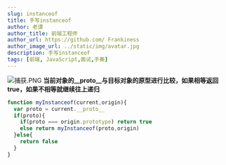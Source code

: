 ```yaml
---
slug: instanceof
title: 手写instanceof
author: 老谭
author_title: 前端工程师
author_url: https://github.com/ Frankiness
author_image_url: ../static/img/avatar.jpg
description: 手写instanceof
tags: [前端, JavaScript,面试,手撕]
---
```


![捕获.PNG](https://cdn.nlark.com/yuque/0/2020/png/977793/1606140198188-348968b7-b4db-43e7-83e5-952765ed1117.png#align=left&display=inline&height=408&margin=%5Bobject%20Object%5D&name=%E6%8D%95%E8%8E%B7.PNG&originHeight=646&originWidth=1158&size=114204&status=done&style=none&width=732)
**当前对象的__proto__与目标对象的原型进行比较，如果相等返回true，如果不相等就继续往上递归**
<!-- truncate -->
```javascript
function myInstanceof(current,origin){
  var proto = current.__proto__
  if(proto){
    if(proto === origin.prototype) return true
    else return myInstanceof(proto,origin)
  }else{
    return false
  }
}
```


